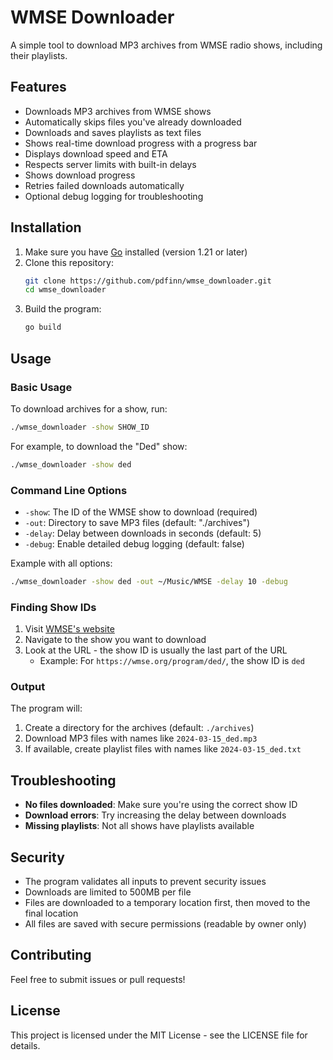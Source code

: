 # WMSE Downloader

A simple tool to download MP3 archives from WMSE radio shows, including their playlists.

## Features

- Downloads MP3 archives from WMSE shows
- Automatically skips files you've already downloaded
- Downloads and saves playlists as text files
- Shows real-time download progress with a progress bar
- Displays download speed and ETA
- Respects server limits with built-in delays
- Shows download progress
- Retries failed downloads automatically
- Optional debug logging for troubleshooting

## Installation

1. Make sure you have [Go](https://golang.org/dl/) installed (version 1.21 or later)
2. Clone this repository:
   ```bash
   git clone https://github.com/pdfinn/wmse_downloader.git
   cd wmse_downloader
   ```
3. Build the program:
   ```bash
   go build
   ```

## Usage

### Basic Usage

To download archives for a show, run:
```bash
./wmse_downloader -show SHOW_ID
```

For example, to download the "Ded" show:
```bash
./wmse_downloader -show ded
```

### Command Line Options

- `-show`: The ID of the WMSE show to download (required)
- `-out`: Directory to save MP3 files (default: "./archives")
- `-delay`: Delay between downloads in seconds (default: 5)
- `-debug`: Enable detailed debug logging (default: false)

Example with all options:
```bash
./wmse_downloader -show ded -out ~/Music/WMSE -delay 10 -debug
```

### Finding Show IDs

1. Visit [WMSE's website](https://wmse.org)
2. Navigate to the show you want to download
3. Look at the URL - the show ID is usually the last part of the URL
   - Example: For `https://wmse.org/program/ded/`, the show ID is `ded`

### Output

The program will:
1. Create a directory for the archives (default: `./archives`)
2. Download MP3 files with names like `2024-03-15_ded.mp3`
3. If available, create playlist files with names like `2024-03-15_ded.txt`

## Troubleshooting

- **No files downloaded**: Make sure you're using the correct show ID
- **Download errors**: Try increasing the delay between downloads
- **Missing playlists**: Not all shows have playlists available

## Security

- The program validates all inputs to prevent security issues
- Downloads are limited to 500MB per file
- Files are downloaded to a temporary location first, then moved to the final location
- All files are saved with secure permissions (readable by owner only)

## Contributing

Feel free to submit issues or pull requests!

## License

This project is licensed under the MIT License - see the LICENSE file for details. 